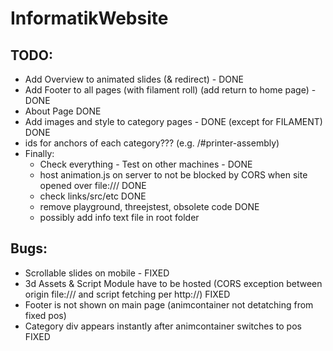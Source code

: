 # InformatikWebsite

## TODO:
- Add Overview to animated slides (& redirect) - DONE
- Add Footer to all pages (with filament roll) (add return to home page) - DONE
- About Page DONE
- Add images and style to category pages - DONE (except for FILAMENT) DONE
- ids for anchors of each category??? (e.g. /#printer-assembly)
- Finally: 
    - Check everything - Test on other machines - DONE
    - host animation.js on server to not be blocked by CORS when site opened over file:/// DONE
    - check links/src/etc DONE
    - remove playground, threejstest, obsolete code DONE
    - possibly add info text file in root folder

## Bugs:
- Scrollable slides on mobile - FIXED
- 3d Assets & Script Module have to be hosted (CORS exception between origin file:/// and script fetching per http://) FIXED
- Footer is not shown on main page (animcontainer not detatching from fixed pos)
- Category div appears instantly after animcontainer switches to pos FIXED